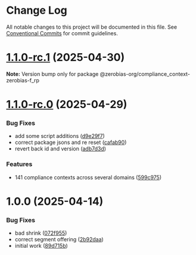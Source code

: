# Change Log

All notable changes to this project will be documented in this file.
See [Conventional Commits](https://conventionalcommits.org) for commit guidelines.

# [1.1.0-rc.1](https://github.com/zerobias-org/compliance_context/compare/@zerobias-org/compliance_context-zerobias-f_rp@1.1.0-rc.0...@zerobias-org/compliance_context-zerobias-f_rp@1.1.0-rc.1) (2025-04-30)

**Note:** Version bump only for package @zerobias-org/compliance_context-zerobias-f_rp





# [1.1.0-rc.0](https://github.com/zerobias-org/compliance_context/compare/@zerobias-org/compliance_context-zerobias-f_rp@1.0.0...@zerobias-org/compliance_context-zerobias-f_rp@1.1.0-rc.0) (2025-04-29)


### Bug Fixes

* add some script additions ([d9e29f7](https://github.com/zerobias-org/compliance_context/commit/d9e29f7b79a7c4c712f1aa36b6fcf9b349549cfb))
* correct package jsons and re reset ([cafab90](https://github.com/zerobias-org/compliance_context/commit/cafab90b3771e45ffeefa4ea2dca415266baa99f))
* revert back id and version ([adb7d3d](https://github.com/zerobias-org/compliance_context/commit/adb7d3d7f13052ac630837e52777a96767a495fe))


### Features

* 141 compliance contexts across several domains ([599c975](https://github.com/zerobias-org/compliance_context/commit/599c975fcf3da5bbfffe4113c7f5f793e5231e68))





# 1.0.0 (2025-04-14)


### Bug Fixes

* bad shrink ([072f955](https://github.com/zerobias-org/compliance_context/commit/072f9552087673b1c78e32868e1994b9fb9f17b5))
* correct segment offering ([2b92daa](https://github.com/zerobias-org/compliance_context/commit/2b92daabea7e8f6e0fa340bcf93b187924f3b62c))
* initial work ([89d715b](https://github.com/zerobias-org/compliance_context/commit/89d715bafb03e5928a9207c1b2ad6ee243a7d6ac))
